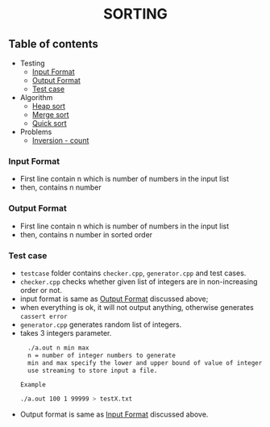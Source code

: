 <h1 align="center"> SORTING </h1>

## Table of contents
- Testing
  - [Input Format](#input-format)
  - [Output Format](#output-format)
  - [Test case](#test-case)
- Algorithm
  - [Heap sort](../Sorting/heap_sort.cpp)
  - [Merge sort](../Sorting/merge-sort.cpp)
  - [Quick sort](../Sorting/quick-sort.cpp)
- Problems
  - [Inversion - count](../Sorting/inversion-count.cpp)

### Input Format
- First line contain n which is number of numbers in the input list
- then, contains n number

### Output Format
- First line contain n which is number of numbers in the input list
- then, contains n number in sorted order

### Test case
- `testcase` folder contains `checker.cpp`, `generator.cpp` and test cases.
- `checker.cpp` checks whether given list of integers are in non-increasing order or not.
 - input format is same as [Output Format](#output-format) discussed above;
 - when everything is ok, it will not output anything, otherwise generates `cassert error`
- `generator.cpp` generates random list of integers.
 - takes 3 integers parameter.
    ```txt
      ./a.out n min max
      n = number of integer numbers to generate
      min and max specify the lower and upper bound of value of integer value
      use streaming to store input a file.
    ```
    `Example`
    ```bash
    ./a.out 100 1 99999 > testX.txt
    ```
  - Output format is same as [Input Format](#input-format) discussed above.
